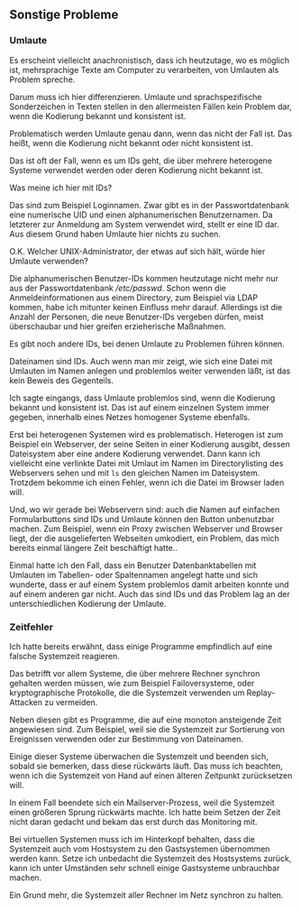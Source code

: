 
## Sonstige Probleme

### Umlaute

Es erscheint vielleicht anachronistisch, dass ich heutzutage, wo es möglich
ist, mehrsprachige Texte am Computer zu verarbeiten, von Umlauten als Problem
spreche.

Darum muss ich hier differenzieren.
Umlaute und sprachspezifische Sonderzeichen in Texten stellen in den
allermeisten Fällen kein Problem dar, wenn die Kodierung bekannt und
konsistent ist.

Problematisch werden Umlaute genau dann, wenn das nicht der Fall ist.
Das heißt, wenn die Kodierung nicht bekannt oder nicht konsistent ist.

Das ist oft der Fall, wenn es um IDs geht, die über mehrere heterogene Systeme
verwendet werden oder deren Kodierung nicht bekannt ist.

Was meine ich hier mit IDs?

Das sind zum Beispiel Loginnamen.
Zwar gibt es in der Passwortdatenbank eine numerische UID und einen
alphanumerischen Benutzernamen.
Da letzterer zur Anmeldung am System verwendet wird, stellt er eine
ID dar.
Aus diesem Grund haben Umlaute hier nichts zu suchen.

O.K. Welcher UNIX-Administrator, der etwas auf sich hält, würde hier Umlaute
verwenden?

Die alphanumerischen Benutzer-IDs kommen heutzutage nicht mehr nur aus der
Passwortdatenbank */etc/passwd*.
Schon wenn die Anmeldeinformationen aus einem Directory, zum Beispiel via LDAP
kommen, habe ich mitunter keinen Einfluss mehr darauf.
Allerdings ist die Anzahl der Personen, die neue Benutzer-IDs vergeben dürfen,
meist überschaubar und hier greifen erzieherische Maßnahmen.

Es gibt noch andere IDs, bei denen Umlaute zu Problemen führen können.

Dateinamen sind IDs.
Auch wenn man mir zeigt, wie sich eine Datei mit Umlauten im Namen anlegen und
problemlos weiter verwenden läßt, ist das kein Beweis des Gegenteils.

Ich sagte eingangs, dass Umlaute problemlos sind, wenn die Kodierung bekannt
und konsistent ist.
Das ist auf einem einzelnen System immer gegeben, innerhalb eines Netzes
homogener Systeme ebenfalls.

Erst bei heterogenen Systemen wird es problematisch.
Heterogen ist zum Beispiel ein Webserver, der seine Seiten in einer Kodierung
ausgibt, dessen Dateisystem aber eine andere Kodierung verwendet.
Dann kann ich vielleicht eine verlinkte Datei mit Umlaut im Namen im
Directorylisting des Webservers sehen und mit `ls` den gleichen Namen im
Dateisystem.
Trotzdem bekomme ich einen Fehler, wenn ich die Datei im Browser laden will.

Und, wo wir gerade bei Webservern sind: auch die Namen auf einfachen
Formularbuttons sind IDs und Umlaute können den Button unbenutzbar machen.
Zum Beispiel, wenn ein Proxy zwischen Webserver und Browser liegt, der die
ausgelieferten Webseiten umkodiert, ein Problem, das mich bereits einmal
längere Zeit beschäftigt hatte..

Einmal hatte ich den Fall, dass ein Benutzer Datenbanktabellen mit Umlauten
im Tabellen- oder Spaltennamen angelegt hatte und sich wunderte, dass er auf
einem System problemlos damit arbeiten konnte und auf einem anderen gar nicht.
Auch das sind IDs und das Problem lag an der unterschiedlichen Kodierung der
Umlaute.

### Zeitfehler

Ich hatte bereits erwähnt, dass einige Programme empfindlich auf eine falsche
Systemzeit reagieren.

Das betrifft vor allem Systeme, die über mehrere Rechner synchron gehalten
werden müssen, wie zum Beispiel Failoversysteme, oder kryptographische
Protokolle, die die Systemzeit verwenden um Replay-Attacken zu vermeiden.

Neben diesen gibt es Programme, die auf eine monoton ansteigende Zeit
angewiesen sind. Zum Beispiel, weil sie die Systemzeit zur Sortierung von
Ereignissen verwenden oder zur Bestimmung von Dateinamen.

Einige dieser Systeme überwachen die Systemzeit und beenden sich, sobald
sie bemerken, dass diese rückwärts läuft.
Das muss ich beachten, wenn ich die Systemzeit von Hand auf einen älteren
Zeitpunkt zurücksetzen will.

In einem Fall beendete sich ein Mailserver-Prozess, weil die Systemzeit
einen größeren Sprung rückwärts machte.
Ich hatte beim Setzen der Zeit nicht daran gedacht und bekam das erst durch
das Monitoring mit.

Bei virtuellen Systemen muss ich im Hinterkopf behalten, dass die
Systemzeit auch vom Hostsystem zu den Gastsystemen übernommen werden kann.
Setze ich unbedacht die Systemzeit des Hostsystems zurück, kann ich unter
Umständen sehr schnell einige Gastsysteme unbrauchbar machen.

Ein Grund mehr, die Systemzeit aller Rechner im Netz synchron zu halten.

